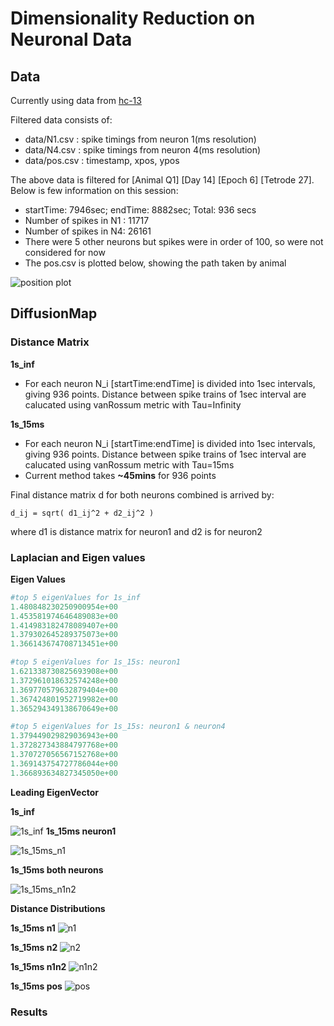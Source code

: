 # Dimensionality Reduction on Neuronal Data

## Data

Currently using data from [hc-13](https://crcns.org/data-sets/hc/hc-13/about-hc-13)

Filtered data consists of:
- data/N1.csv : spike timings from neuron 1(ms resolution)
- data/N4.csv : spike timings from neuron 4(ms resolution)
- data/pos.csv : timestamp, xpos, ypos

The above data is filtered for \[Animal Q1\] \[Day 14\] \[Epoch 6\] \[Tetrode 27\]. Below is few information on this session:
- startTime: 7946sec; endTime: 8882sec; Total: 936 secs
- Number of spikes in N1 : 11717
- Number of spikes in N4: 26161
- There were 5 other neurons but spikes were in order of 100, so were not considered for now
- The pos.csv is plotted below, showing the path taken by animal

![position plot](https://github.com/RevantBabu/neuro/blob/master/position_plot.png?raw=true)

## DiffusionMap

### Distance Matrix

__1s_inf__

- For each neuron N_i \[startTime:endTime\] is divided into 1sec intervals, giving 936 points. Distance between spike trains of 1sec interval are calucated using vanRossum metric with Tau=Infinity

__1s_15ms__

- For each neuron N_i \[startTime:endTime\] is divided into 1sec intervals, giving 936 points. Distance between spike trains of 1sec interval are calucated using vanRossum metric with Tau=15ms
- Current method takes __~45mins__ for 936 points

 
 Final distance matrix d for both neurons combined is arrived by: 
 
    d_ij = sqrt( d1_ij^2 + d2_ij^2 )
    
 where d1 is distance matrix for neuron1 and d2 is for neuron2
 
 ### Laplacian and Eigen values
 **Eigen Values**
```python
#top 5 eigenValues for 1s_inf
1.480848230250900954e+00
1.453581974646489083e+00
1.414983182478089407e+00
1.379302645289375073e+00
1.366143674708713451e+00

#top 5 eigenValues for 1s_15s: neuron1
1.621338730825693908e+00
1.372961018632574248e+00
1.369770579632879404e+00
1.367424801952719982e+00
1.365294349138670649e+00

#top 5 eigenValues for 1s_15s: neuron1 & neuron4
1.379449029829036943e+00
1.372827343884797768e+00
1.370727056567152768e+00
1.369143754727786044e+00
1.366893634827345050e+00
```

**Leading EigenVector**

**1s_inf**

![1s_inf](https://github.com/RevantBabu/neuro/blob/master/results/1s_inf/leadingVector.png?raw=true)
**1s_15ms neuron1**

![1s_15ms_n1](https://github.com/RevantBabu/neuro/blob/master/results/1s_15ms/n1/leadingVector.png?raw=true)

**1s_15ms both neurons**

![1s_15ms_n1n2](https://github.com/RevantBabu/neuro/blob/master/results/1s_15ms/n1n2/leadingVector.png?raw=true)

**Distance Distributions**

**1s_15ms n1**
![n1](https://github.com/RevantBabu/neuro/blob/master/results/distances/distance_distribution_n1.png?raw=true)

**1s_15ms n2**
![n2](https://github.com/RevantBabu/neuro/blob/master/results/distances/distance_distribution_n2.png?raw=true)

**1s_15ms n1n2**
![n1n2](https://github.com/RevantBabu/neuro/blob/master/results/distances/distance_distribution_n1n2.png?raw=true)

**1s_15ms pos**
![pos](https://github.com/RevantBabu/neuro/blob/master/results/distances/distance_distribution_pos.png?raw=true)
 ### Results